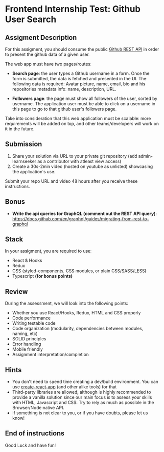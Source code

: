 # Frontend Internship Test: Github User Search

## Assigment Description

For this assigment, you should consume the public [Github REST API](https://docs.github.com/en/free-pro-team@latest/rest/overview/endpoints-available-for-github-apps#users) in order to present the github data of a given user. 

The web app must have two pages/routes:

- <b>Search page</b>: the user types a Github username in a form. Once the form is submitted, the data is fetched and presented in the UI. The following data is required: Avatar picture, name, email, bio and his repositories metadata info: name, description, URL.

- <b>Followers page</b>: the page must show all followers of the user, sorted by username. The application user must be able to click on a username in this page to go to that github user's followers page.

Take into consideration that this web application must be scalable: more requirements will be added on top, and other teams/developers will work on it in the future.

## Submission

1. Share your solution via URL to your private git repository (add admin-learnseeker as a contributor with atleast view access)
2. Create a 30s-2min video (hosted on youtube as unlisted) showcasing the application's use.

Submit your repo URL and video 48 hours after you receive these instructions.

## Bonus

- <b>Write the api queries for GraphQL (comment out the REST API query)</b>: https://docs.github.com/en/graphql/guides/migrating-from-rest-to-graphql

## Stack

In your assigment, you are required to use:
- React & Hooks
- Redux
- CSS (styled-components, CSS modules, or plain CSS/SASS/LESS)
- Typescript <b>(for bonus points)</b>

## Review

During the assessment, we will look into the following points:

* Whether you use React/Hooks, Redux, HTML and CSS properly
* Code performance
* Writing testable code
* Code organization (modularity, dependencies between modules, naming, etc)
* SOLID principles
* Error handling
* Mobile friendly
* Assignment interpretation/completion

## Hints

* You don't need to spend time creating a dev/build environment. You can use [create-react-app](https://github.com/facebookincubator/create-react-app) (and other alike tools) for that
* Third-party libraries are allowed, although is highly recommended to provide a vanilla solution since our main focus is to assess your skills with HTML, Javascript and CSS. Try to rely as much as possible in the Browser/Node native API. 
* If something is not clear to you, or if you have doubts, please let us know!

## End of instructions

Good Luck and have fun!
